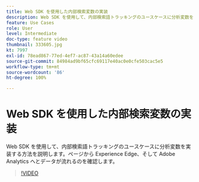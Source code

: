 ```yaml
---
title: Web SDK を使用した内部検索変数の実装
description: Web SDK を使用して、内部検索語トラッキングのユースケースに分析変数を実装する方法を説明します。ページから Experience Edge、そして Adobe Analytics へとデータが流れるのを確認します。
feature: Use Cases
role: User
level: Intermediate
doc-type: feature video
thumbnail: 333605.jpg
kt: 7997
exl-id: 78ead867-77ed-4ef7-ac87-43a14a60edee
source-git-commit: 84984ad9bf65cfc69117e40ac0e0cfe503cac5e5
workflow-type: tm+mt
source-wordcount: '86'
ht-degree: 100%

---
```


# Web SDK を使用した内部検索変数の実装

Web SDK を使用して、内部検索語トラッキングのユースケースに分析変数を実装する方法を説明します。ページから Experience Edge、そして Adobe Analytics へとデータが流れるのを確認します。

>[!VIDEO](https://video.tv.adobe.com/v/3413459/?quality=12&learn=on&captions=jpn)
